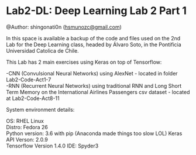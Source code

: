 # Lab2-DL: Deep Learning Lab 2 Part 1

@Author: shingonati0n (hsmunozc@gmail.com)

In this space is available a backup of the code and files used on the 2nd Lab for the Deep Learning class, headed by Álvaro Soto, in the Pontificia Universidad Catolica de Chile. 

This Lab has 2 main exercises using Keras on top of Tensorflow:  

-CNN (Convulsional Neural Networks) using AlexNet - located in folder Lab2-Code-Act1-7  
-RNN (Recurrent Neural Networks) using traditional RNN and Long Short Term Memory on the International Airlines Passengers csv dataset - located at Lab2-Code-Act8-11

System environment details: 

OS: RHEL Linux  
Distro: Fedora 26  
Python version: 3.6 with pip (Anaconda made things too slow LOL)
Keras API Verson: 2.0.9   
Tensorflow Version  1.4.0
IDE: Spyder3 
